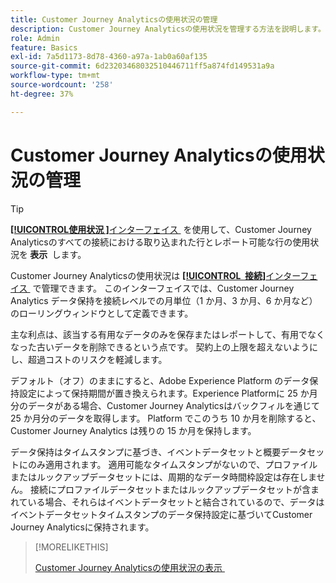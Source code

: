 ```yaml
---
title: Customer Journey Analyticsの使用状況の管理
description: Customer Journey Analyticsの使用状況を管理する方法を説明します。
role: Admin
feature: Basics
exl-id: 7a5d1173-8d78-4360-a97a-1ab0a60af135
source-git-commit: 6d23203468032510446711ff5a874fd149531a9a
workflow-type: tm+mt
source-wordcount: '258'
ht-degree: 37%

---
```


# Customer Journey Analyticsの使用状況の管理

>[!TIP]
>
>[**[!UICONTROL &#x200B; 使用状況 &#x200B;]**&#x200B;インターフェイス &#x200B;](/help/connections/manage-connections.md#usage) を使用して、Customer Journey Analyticsのすべての接続における取り込まれた行とレポート可能な行の使用状況を **&#x200B; 表示 &#x200B;** します。



Customer Journey Analyticsの使用状況は [**[!UICONTROL &#x200B; 接続 &#x200B;]**&#x200B;インターフェイス &#x200B;](/help/connections/create-connection.md) で管理できます。 このインターフェイスでは、Customer Journey Analytics データ保持を接続レベルでの月単位（1 か月、3 か月、6 か月など）のローリングウィンドウとして定義できます。

主な利点は、該当する有用なデータのみを保存またはレポートして、有用でなくなった古いデータを削除できるという点です。 契約上の上限を超えないようにし、超過コストのリスクを軽減します。

デフォルト（オフ）のままにすると、Adobe Experience Platform のデータ保持設定によって保持期間が置き換えられます。Experience Platformに 25 か月分のデータがある場合、Customer Journey Analyticsはバックフィルを通じて 25 か月分のデータを取得します。 Platform でこのうち 10 か月を削除すると、Customer Journey Analytics は残りの 15 か月を保持します。

データ保持はタイムスタンプに基づき、イベントデータセットと概要データセットにのみ適用されます。 適用可能なタイムスタンプがないので、プロファイルまたはルックアップデータセットには、周期的なデータ時間枠設定は存在しません。 接続にプロファイルデータセットまたはルックアップデータセットが含まれている場合、それらはイベントデータセットと結合されているので、データはイベントデータセットタイムスタンプのデータ保持設定に基づいてCustomer Journey Analyticsに保持されます。


>[!MORELIKETHIS]
>
>[Customer Journey Analyticsの使用状況の表示 &#x200B;](/help/connections/manage-connections.md#usage)


